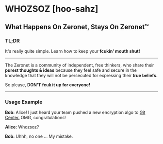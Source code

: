 # WHOZSOZ [hoo-sahz]

## What Happens On Zeronet, Stays On Zeronet™

### TL;DR

It's really quite simple. Learn how to keep your **fcukin' mouth shut!**

---

The Zeronet is a community of independent, free thinkers, who share their **purest thoughts &amp; ideas** because they feel safe and secure in the knowledge that they will not be persecuted for expressing their **true beliefs.**

So please, **DON'T fcuk it up for everyone!**

---

### Usage Example

**Bob:** Alice! I just heard your team pushed a new encryption algo to [Git Center.](http://127.0.0.1:43110/gitcenter.bit) OMG, congratulations!

**Alice:** Whozsoz?

**Bob:** Uhhh, no one ... My mistake.
